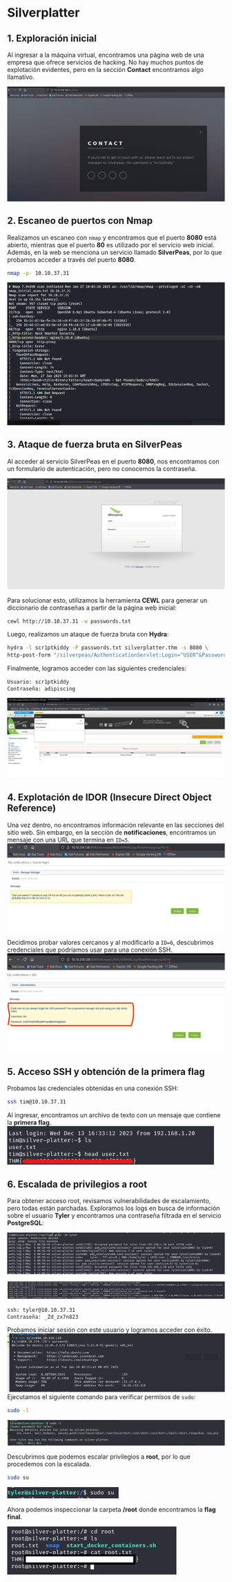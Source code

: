 # Silverplatter

## 1. Exploración inicial

Al ingresar a la máquina virtual, encontramos una página web de una empresa que ofrece servicios de hacking. No hay muchos puntos de explotación evidentes, pero en la sección **Contact** encontramos algo llamativo.

![](silverplatter%20(3).png)

## 2. Escaneo de puertos con Nmap

Realizamos un escaneo con `nmap` y encontramos que el puerto **8080** está abierto, mientras que el puerto **80** es utilizado por el servicio web inicial. Además, en la web se menciona un servicio llamado **SilverPeas**, por lo que probamos acceder a través del puerto **8080**.

```bash
nmap -p- 10.10.37.31
```
![](silverplatter%20(2).png)
## 3. Ataque de fuerza bruta en SilverPeas

Al acceder al servicio SilverPeas en el puerto **8080**, nos encontramos con un formulario de autenticación, pero no conocemos la contraseña.

![](silverplatter%20(5).png)

 Para solucionar esto, utilizamos la herramienta **CEWL** para generar un diccionario de contraseñas a partir de la página web inicial:

```bash
cewl http://10.10.37.31 -w passwords.txt
```

Luego, realizamos un ataque de fuerza bruta con **Hydra**:

```bash
hydra -l scr1ptkiddy -P passwords.txt silverplatter.thm -s 8080 \
http-post-form "/silverpeas/AuthenticationServlet:Login=^USER^&Password=^PASS^&DomainId=0:F=Login or password incorrect"
```

Finalmente, logramos acceder con las siguientes credenciales:

```
Usuario: scr1ptkiddy
Contraseña: adipiscing
```
![](silverplatter%20(6).png)
## 4. Explotación de IDOR (Insecure Direct Object Reference)

Una vez dentro, no encontramos información relevante en las secciones del sitio web. Sin embargo, en la sección de **notificaciones**, encontramos un mensaje con una URL que termina en `ID=5`.
![](silverplatter%20(7).png)

Decidimos probar valores cercanos y al modificarlo a `ID=6`, descubrimos credenciales que podríamos usar para una conexión SSH.
![](silverplatter%20(8).png)

## 5. Acceso SSH y obtención de la primera flag

Probamos las credenciales obtenidas en una conexión SSH:

```bash
ssh tim@10.10.37.31
```

Al ingresar, encontramos un archivo de texto con un mensaje que contiene la **primera flag**.
![](silverplatter%20(9).png)
## 6. Escalada de privilegios a root

Para obtener acceso root, revisamos vulnerabilidades de escalamiento, pero todas están parchadas. Exploramos los logs en busca de información sobre el usuario **Tyler** y encontramos una contraseña filtrada en el servicio **PostgreSQL**:

![](silverplatter%20(10).png)

![](silverplatter%20(11).png)
```
ssh: tyler@10.10.37.31
Contraseña: _Zd_zx7n823
```
Probamos iniciar sesión con este usuario y logramos acceder con éxito.
![](silverplatter%20(12).png)
Ejecutamos el siguiente comando para verificar permisos de `sudo`:

```bash
sudo -l
```

![](silverplatter%20(13).png)

Descubrimos que podemos escalar privilegios a **root**, por lo que procedemos con la escalada.

```bash
sudo su
```

![](silverplatter%20(14).png)

Ahora podemos inspeccionar la carpeta **/root** donde encontramos la **flag final**.

![](silverplatter%20(1).png)


